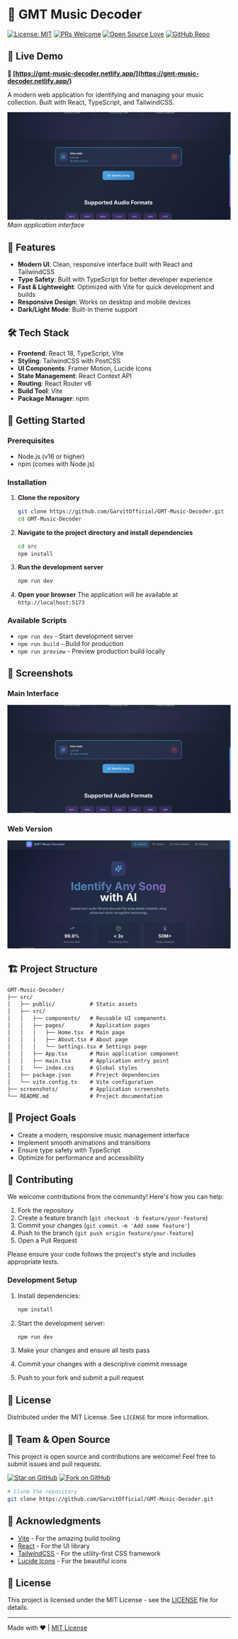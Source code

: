 # 🎵 GMT Music Decoder

[![License: MIT](https://img.shields.io/badge/License-MIT-yellow.svg)](https://opensource.org/licenses/MIT)
[![PRs Welcome](https://img.shields.io/badge/PRs-welcome-brightgreen.svg)](http://makeapullrequest.com)
[![Open Source Love](https://badges.frapsoft.com/os/v2/open-source.svg?v=103)](https://github.com/ellerbrock/open-source-badges/)
[![GitHub Repo](https://img.shields.io/badge/View%20on-GitHub-black?logo=github)](https://github.com/GarvitOfficial/GMT-Music-Decoder)


## 🚀 Live Demo

**🔗 [https://gmt-music-decoder.netlify.app/](https://gmt-music-decoder.netlify.app/)**

A modern web application for identifying and managing your music collection. Built with React, TypeScript, and TailwindCSS.

![Main Interface](/screenshots/main.png)
*Main application interface*

## 🚀 Features

- **Modern UI**: Clean, responsive interface built with React and TailwindCSS
- **Type Safety**: Built with TypeScript for better developer experience
- **Fast & Lightweight**: Optimized with Vite for quick development and builds
- **Responsive Design**: Works on desktop and mobile devices
- **Dark/Light Mode**: Built-in theme support

## 🛠️ Tech Stack

- **Frontend**: React 18, TypeScript, Vite
- **Styling**: TailwindCSS with PostCSS
- **UI Components**: Framer Motion, Lucide Icons
- **State Management**: React Context API
- **Routing**: React Router v6
- **Build Tool**: Vite
- **Package Manager**: npm

## 🚀 Getting Started

### Prerequisites

- Node.js (v16 or higher)
- npm (comes with Node.js)

### Installation

1. **Clone the repository**
   ```bash
   git clone https://github.com/GarvitOfficial/GMT-Music-Decoder.git
   cd GMT-Music-Decoder
   ```

2. **Navigate to the project directory and install dependencies**
   ```bash
   cd src
   npm install
   ```

3. **Run the development server**
   ```bash
   npm run dev
   ```

4. **Open your browser**
   The application will be available at `http://localhost:5173`

### Available Scripts

- `npm run dev` - Start development server
- `npm run build` - Build for production
- `npm run preview` - Preview production build locally

## 📸 Screenshots

### Main Interface
![Main Interface](/screenshots/main.png)

### Web Version
![Web Version](/screenshots/web.png)

## 🏗️ Project Structure

```
GMT-Music-Decoder/
├── src/
│   ├── public/           # Static assets
│   ├── src/
│   │   ├── components/   # Reusable UI components
│   │   ├── pages/        # Application pages
│   │   │   ├── Home.tsx  # Main page
│   │   │   ├── About.tsx # About page
│   │   │   └── Settings.tsx # Settings page
│   │   ├── App.tsx       # Main application component
│   │   ├── main.tsx      # Application entry point
│   │   └── index.css     # Global styles
│   ├── package.json      # Project dependencies
│   └── vite.config.ts    # Vite configuration
├── screenshots/          # Application screenshots
└── README.md             # Project documentation
```

## 🎯 Project Goals

- Create a modern, responsive music management interface
- Implement smooth animations and transitions
- Ensure type safety with TypeScript
- Optimize for performance and accessibility

## 🤝 Contributing

We welcome contributions from the community! Here's how you can help:

1. Fork the repository
2. Create a feature branch (`git checkout -b feature/your-feature`)
3. Commit your changes (`git commit -m 'Add some feature'`)
4. Push to the branch (`git push origin feature/your-feature`)
5. Open a Pull Request

Please ensure your code follows the project's style and includes appropriate tests.

### Development Setup

1. Install dependencies:
   ```bash
   npm install
   ```

2. Start the development server:
   ```bash
   npm run dev
   ```

3. Make your changes and ensure all tests pass
4. Commit your changes with a descriptive commit message
5. Push to your fork and submit a pull request

## 📄 License

Distributed under the MIT License. See `LICENSE` for more information.

## 👥 Team & Open Source

This project is open source and contributions are welcome! Feel free to submit issues and pull requests.

[![Star on GitHub](https://img.shields.io/github/stars/GarvitOfficial/GMT-Music-Decoder?style=social)](https://github.com/GarvitOfficial/GMT-Music-Decoder/stargazers)
[![Fork on GitHub](https://img.shields.io/github/forks/GarvitOfficial/GMT-Music-Decoder?style=social)](https://github.com/GarvitOfficial/GMT-Music-Decoder/fork)

```bash
# Clone the repository
git clone https://github.com/GarvitOfficial/GMT-Music-Decoder.git
```

## 🙏 Acknowledgments

- [Vite](https://vitejs.dev/) - For the amazing build tooling
- [React](https://reactjs.org/) - For the UI library
- [TailwindCSS](https://tailwindcss.com/) - For the utility-first CSS framework
- [Lucide Icons](https://lucide.dev/) - For the beautiful icons

## 📄 License

This project is licensed under the MIT License - see the [LICENSE](LICENSE) file for details.

---

Made with ❤️  | [MIT License](LICENSE)
